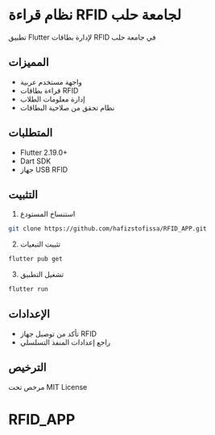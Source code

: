 # نظام قراءة RFID لجامعة حلب

تطبيق Flutter لإدارة بطاقات RFID في جامعة حلب

## المميزات

- واجهة مستخدم عربية
- قراءة بطاقات RFID
- إدارة معلومات الطلاب
- نظام تحقق من صلاحية البطاقات

## المتطلبات

- Flutter 2.19.0+
- Dart SDK
- جهاز USB RFID

## التثبيت

1. استنساخ المستودع
```bash
git clone https://github.com/hafizstofissa/RFID_APP.git
```

2. تثبيت التبعيات
```bash
flutter pub get
```

3. تشغيل التطبيق
```bash
flutter run
```

## الإعدادات

- تأكد من توصيل جهاز RFID
- راجع إعدادات المنفذ التسلسلي

## الترخيص

مرخص تحت MIT License
# RFID_APP
